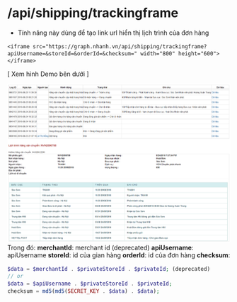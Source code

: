 # /api/shipping/trackingframe
- Tính năng này dùng để tạo link url hiển thị lịch trình của đơn hàng
```
<iframe src="https://graph.nhanh.vn/api/shipping/trackingframe?apiUsername=&storeId=&orderId=&checksum=" width="800" height="600"></iframe>
```
[ Xem hình Demo bên dưới ]

![](pasted_image_0.png)     
Trong đó:
**merchantId**: merchant id (deprecated)
**apiUsername**: apiUsername
**storeId**: id của gian hàng
**orderId**: id của đơn hàng
**checksum**:

```php
$data = $merchantId . $privateStoreId . $privateId; (deprecated)
// or
$data = $apiUsername . $privateStoreId . $privateId;
checksum = md5(md5(SECRET_KEY . $data) . $data);
```
